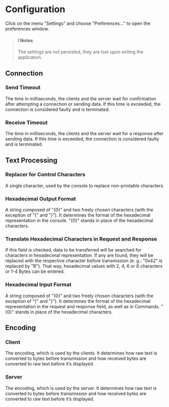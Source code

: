 # Configuration

Click on the menu "Settings" and choose "Preferences…" to open the preferences window.

> #### :grey_exclamation: Notes
>
>The settings are not persisted, they are lost upon exiting the application.

## Connection

### Send Timeout

The time in milliseconds, the clients and the server wait for confirmation after attempting a connection or sending data. If this time is exceeded, the connection is considered faulty and is terminated.

### Receive Timeout

The time in milliseconds, the clients and the server wait for a response after sending data. If this time is exceeded, the connection is considered faulty and is terminated.

## Text Processing

### Replacer for Control Characters

A single character, used by the console to replace non-printable characters.

### Hexadecimal Output Format

A string composed of "{0}" and two freely chosen characters (with the exception of "{" and "}"). It determines the format of the hexadecimal representation in the console. "{0}" stands in place of the hexadecimal characters.

### Translate Hexadecimal Characters in Request and Response

If this field is checked, data to be transferred will be searched for characters in hexadecimal representation. If any are found, they will be replaced with the respective character before  transmission (e. g.: "0x42" is replaced by "B"). That way, hexadecimal values with 2, 4, 6 or 8 characters or 1-4 Bytes can be entered.

### Hexadecimal Input Format

A string composed of "{0}" and two freely chosen characters (with the exception of "{" and "}"). It determines the format of the hexadecimal representation in the request and response field, as well as in Commands. "{0}" stands in place of the hexadecimal characters.

## Encoding

### Client

The encoding, which is used by the clients. It determines how raw text is converted to bytes before transmission and how received bytes are converted to raw text before it’s displayed.

### Server

The encoding, which is used by the server. It determines how raw text is converted to bytes before transmission and how received bytes are converted to raw text before it’s displayed.

